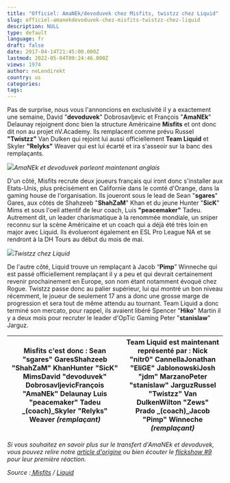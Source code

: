 ```yaml
---
title: "Officiel: AmaNEk/devoduvek chez Misfits, twistzz chez Liquid"
slug: officiel-amanekdevoduvek-chez-misfits-twistzz-chez-liquid
description: NULL
type: default
language: fr
draft: false
date: 2017-04-14T21:45:00.000Z
lastmod: 2022-05-04T09:24:46.000Z
views: 1974
author: neLendirekt
country: us
categories:
tags:
---
```

Pas de surprise, nous vous l'annoncions en exclusivité il y a exactement une semaine, David "**devoduvek**" Dobrosavljevic et François "**AmaNEk**" Delaunay rejoignent donc bien la structure Américaine **Misfits** et ont donc dit non au projet nV.Academy. Ils remplacent comme prévu Russel **"Twistzz"** Van Dulken qui rejoint lui aussi officiellement **Team Liquid** et Skyler **"Relyks"** Weaver qui est lui écarté et ira s'asseoir sur la banc des remplaçants.

![](/storage/images/58f1441b9f937_amadevopng.png)_AmaNEk et devoduvek parleont maintenant anglais_

D'un côté, Misfits recrute deux joueurs français qui iront donc s'installer aux Etats-Unis, plus précisément en Californie dans le comté d'Orange, dans la gaming house de l'organisation. Ils joueront sous le lead de Sean "**sgares**" Gares, aux côtés de Shahzeeb "**ShahZaM**" Khan et du jeune Hunter "**SicK**" Mims et sous l'oeil attentif de leur coach, Luis **"peacemaker"** Tadeu. Autrement dit, un leader charismatique à la renommée mondiale, un sniper reconnu sur la scène Américaine et un coach qui a déjà été très loin en major avec Liquid. Ils évolueront également en ESL Pro League NA et se rendront à la DH Tours au début du mois de mai.

![](/storage/images/58f143e3bcf32_14759308311144jpeg.jpeg)_Twistzz chez Liquid_

De l'autre côté, Liquid trouve un remplaçant à Jacob “**Pimp**” Winneche qui est passé officiellement remplaçant il y a peu et qui devrait certainement revenir prochainement en Europe, son nom étant notamment évoqué chez Rogue. Twistzz passe donc au palier supérieur, lui qui montré un bon niveau récemment, le joueur de seulement 17 ans a donc une grosse marge de progression et sera tout de même attendu au tournant. Team Liquid a donc terminé son mercato, pour rappel, ils avaient libéré Spencer "**Hiko**" Martin il y a deux mois pour recruter le leader d'OpTic Gaming Peter "**stanislaw**" Jarguz.

| **Misfits** c'est donc : Sean "**sgares**" GaresShahzeeb "**ShahZaM**" KhanHunter "**SicK**" MimsDavid "**devoduvek**" DobrosavljevicFrançois "**AmaNEk**" Delaunay Luis **"peacemaker"** Tadeu _(coach)_Skyler **"Relyks"** Weaver _(remplaçant)_ | **Team Liquid** est maintenant représenté par : Nick "**nitr0**" CannellaJonathan "**EliGE**" JablonowskiJosh "**jdm**" MarzanoPeter "**stanislaw**" JarguzRussel **"Twistzz"** Van DulkenWilton "**Zews**" Prado _(coach)_Jacob "**Pimp**" Winneche _(remplaçant)_ |
| -------------------------------------------------------------------------------------------------------------------------------------------------------------------------------------------------------------------------------------------------- | ------------------------------------------------------------------------------------------------------------------------------------------------------------------------------------------------------------------------------------------------------------------- |

  
_Si vous souhaitez en savoir plus sur le transfert d'AmaNEk et devoduvek, vous pouvez relire notre [article d'origine](/article/amanek-devoduvek-disent-non-a-nvacademy-pour-misfits/32) ou bien écouter le [flickshow #9](/flash/le-flickshow-9-amanek-devoduvek-rejoignent-misfits/441) pour leur première réaction._

_Source :[ Misfits](http://teammisfits.gg/misfits-csgo-roster-change/) / [Liquid](https://www.teamliquidpro.com/news/2017/04/14/liquidtwistzz)_
